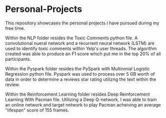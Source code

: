 # Personal-Projects

This repository showcases the personal projects I have pursued during my free time. 

Within the NLP folder resides the Toxic Comments python file.  A convolutional nueral network and a recurrent neural network (LSTM) are used to identify toxic comments within Yelp's user threads. The algorithm created was able to produce an F1 score which put me in the top 20% of all participants. 

Within the Pyspark folder resides the PySpark with Multinmial Logistic Regression python file.  Pyspark was used to process over 5 GB worth of data in order to determine a reviews star rating utilizng the text within the review.

Within the Reinforcement Learning folder resides Deep Reinforcement Learning With Pacman file. Utilizing a Deep Q-network, I was able to train an online network and target network to play Pacman acheiving an average "lifespan" score of 155 frames.
